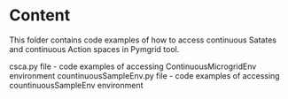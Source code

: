 # Content

This folder contains code examples of how to access continuous Satates and continuous Action spaces in Pymgrid tool. 

csca.py file - code examples of accessing ContinuousMicrogridEnv environment
countinuousSampleEnv.py file - code examples of accessing countinuousSampleEnv environment
